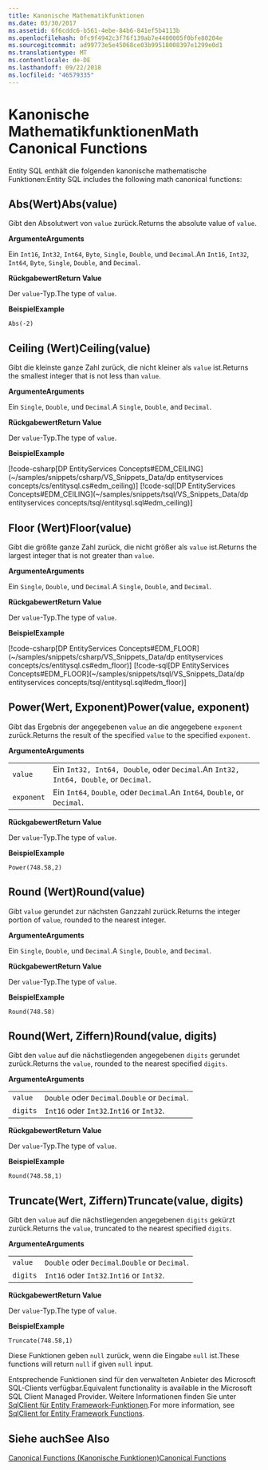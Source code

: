 ```yaml
---
title: Kanonische Mathematikfunktionen
ms.date: 03/30/2017
ms.assetid: 6f6cddc6-b561-4ebe-84b6-841ef5b4113b
ms.openlocfilehash: 0fc9f4942c3f76f139ab7e4400005f0bfe80204e
ms.sourcegitcommit: ad99773e5e45068ce03b99518008397e1299e0d1
ms.translationtype: MT
ms.contentlocale: de-DE
ms.lasthandoff: 09/22/2018
ms.locfileid: "46579335"
---
```

# <a name="math-canonical-functions"></a><span data-ttu-id="6a307-102">Kanonische Mathematikfunktionen</span><span class="sxs-lookup"><span data-stu-id="6a307-102">Math Canonical Functions</span></span>

<span data-ttu-id="6a307-103">Entity SQL enthält die folgenden kanonische mathematische Funktionen:</span><span class="sxs-lookup"><span data-stu-id="6a307-103">Entity SQL includes the following math canonical functions:</span></span>
  
## <a name="absvalue"></a><span data-ttu-id="6a307-104">Abs(Wert)</span><span class="sxs-lookup"><span data-stu-id="6a307-104">Abs(value)</span></span>

<span data-ttu-id="6a307-105">Gibt den Absolutwert von `value` zurück.</span><span class="sxs-lookup"><span data-stu-id="6a307-105">Returns the absolute value of `value`.</span></span>

<span data-ttu-id="6a307-106">**Argumente**</span><span class="sxs-lookup"><span data-stu-id="6a307-106">**Arguments**</span></span>

<span data-ttu-id="6a307-107">Ein `Int16`, `Int32`, `Int64`, `Byte`, `Single`, `Double`, und `Decimal`.</span><span class="sxs-lookup"><span data-stu-id="6a307-107">An `Int16`, `Int32`, `Int64`, `Byte`, `Single`, `Double`, and `Decimal`.</span></span>

<span data-ttu-id="6a307-108">**Rückgabewert**</span><span class="sxs-lookup"><span data-stu-id="6a307-108">**Return Value**</span></span>

<span data-ttu-id="6a307-109">Der `value`-Typ.</span><span class="sxs-lookup"><span data-stu-id="6a307-109">The type of `value`.</span></span>

<span data-ttu-id="6a307-110">**Beispiel**</span><span class="sxs-lookup"><span data-stu-id="6a307-110">**Example**</span></span>

`Abs(-2)`

## <a name="ceilingvalue"></a><span data-ttu-id="6a307-111">Ceiling (Wert)</span><span class="sxs-lookup"><span data-stu-id="6a307-111">Ceiling(value)</span></span>

<span data-ttu-id="6a307-112">Gibt die kleinste ganze Zahl zurück, die nicht kleiner als `value` ist.</span><span class="sxs-lookup"><span data-stu-id="6a307-112">Returns the smallest integer that is not less than `value`.</span></span>

<span data-ttu-id="6a307-113">**Argumente**</span><span class="sxs-lookup"><span data-stu-id="6a307-113">**Arguments**</span></span>

<span data-ttu-id="6a307-114">Ein `Single`, `Double`, und `Decimal`.</span><span class="sxs-lookup"><span data-stu-id="6a307-114">A `Single`, `Double`, and `Decimal`.</span></span>

<span data-ttu-id="6a307-115">**Rückgabewert**</span><span class="sxs-lookup"><span data-stu-id="6a307-115">**Return Value**</span></span>

<span data-ttu-id="6a307-116">Der `value`-Typ.</span><span class="sxs-lookup"><span data-stu-id="6a307-116">The type of `value`.</span></span>

<span data-ttu-id="6a307-117">**Beispiel**</span><span class="sxs-lookup"><span data-stu-id="6a307-117">**Example**</span></span>

[!code-csharp[DP EntityServices Concepts#EDM_CEILING](~/samples/snippets/csharp/VS_Snippets_Data/dp entityservices concepts/cs/entitysql.cs#edm_ceiling)]
[!code-sql[DP EntityServices Concepts#EDM_CEILING](~/samples/snippets/tsql/VS_Snippets_Data/dp entityservices concepts/tsql/entitysql.sql#edm_ceiling)]

## <a name="floorvalue"></a><span data-ttu-id="6a307-118">Floor (Wert)</span><span class="sxs-lookup"><span data-stu-id="6a307-118">Floor(value)</span></span>

<span data-ttu-id="6a307-119">Gibt die größte ganze Zahl zurück, die nicht größer als `value` ist.</span><span class="sxs-lookup"><span data-stu-id="6a307-119">Returns the largest integer that is not greater than `value`.</span></span>

<span data-ttu-id="6a307-120">**Argumente**</span><span class="sxs-lookup"><span data-stu-id="6a307-120">**Arguments**</span></span>

<span data-ttu-id="6a307-121">Ein `Single`, `Double`, und `Decimal`.</span><span class="sxs-lookup"><span data-stu-id="6a307-121">A `Single`, `Double`, and `Decimal`.</span></span>

<span data-ttu-id="6a307-122">**Rückgabewert**</span><span class="sxs-lookup"><span data-stu-id="6a307-122">**Return Value**</span></span>

<span data-ttu-id="6a307-123">Der `value`-Typ.</span><span class="sxs-lookup"><span data-stu-id="6a307-123">The type of `value`.</span></span>

<span data-ttu-id="6a307-124">**Beispiel**</span><span class="sxs-lookup"><span data-stu-id="6a307-124">**Example**</span></span>

[!code-csharp[DP EntityServices Concepts#EDM_FLOOR](~/samples/snippets/csharp/VS_Snippets_Data/dp entityservices concepts/cs/entitysql.cs#edm_floor)]
[!code-sql[DP EntityServices Concepts#EDM_FLOOR](~/samples/snippets/tsql/VS_Snippets_Data/dp entityservices concepts/tsql/entitysql.sql#edm_floor)]

## <a name="powervalue-exponent"></a><span data-ttu-id="6a307-125">Power(Wert, Exponent)</span><span class="sxs-lookup"><span data-stu-id="6a307-125">Power(value, exponent)</span></span>

<span data-ttu-id="6a307-126">Gibt das Ergebnis der angegebenen `value` an die angegebene `exponent` zurück.</span><span class="sxs-lookup"><span data-stu-id="6a307-126">Returns the result of the specified `value` to the specified `exponent`.</span></span>

<span data-ttu-id="6a307-127">**Argumente**</span><span class="sxs-lookup"><span data-stu-id="6a307-127">**Arguments**</span></span>

|  |  |
|--|--|
|`value` | <span data-ttu-id="6a307-128">Ein `Int32, Int64, Double`, oder `Decimal`.</span><span class="sxs-lookup"><span data-stu-id="6a307-128">An `Int32, Int64, Double`, or `Decimal`.</span></span> |
|`exponent` | <span data-ttu-id="6a307-129">Ein `Int64`, `Double`, oder `Decimal`.</span><span class="sxs-lookup"><span data-stu-id="6a307-129">An `Int64`, `Double`, or `Decimal`.</span></span> |

<span data-ttu-id="6a307-130">**Rückgabewert**</span><span class="sxs-lookup"><span data-stu-id="6a307-130">**Return Value**</span></span>

<span data-ttu-id="6a307-131">Der `value`-Typ.</span><span class="sxs-lookup"><span data-stu-id="6a307-131">The type of `value`.</span></span>

<span data-ttu-id="6a307-132">**Beispiel**</span><span class="sxs-lookup"><span data-stu-id="6a307-132">**Example**</span></span>

`Power(748.58,2)`

## <a name="roundvalue"></a><span data-ttu-id="6a307-133">Round (Wert)</span><span class="sxs-lookup"><span data-stu-id="6a307-133">Round(value)</span></span>

<span data-ttu-id="6a307-134">Gibt `value` gerundet zur nächsten Ganzzahl zurück.</span><span class="sxs-lookup"><span data-stu-id="6a307-134">Returns the integer portion of `value`, rounded to the nearest integer.</span></span>

<span data-ttu-id="6a307-135">**Argumente**</span><span class="sxs-lookup"><span data-stu-id="6a307-135">**Arguments**</span></span>

<span data-ttu-id="6a307-136">Ein `Single`, `Double`, und `Decimal`.</span><span class="sxs-lookup"><span data-stu-id="6a307-136">A `Single`, `Double`, and `Decimal`.</span></span>

<span data-ttu-id="6a307-137">**Rückgabewert**</span><span class="sxs-lookup"><span data-stu-id="6a307-137">**Return Value**</span></span>

<span data-ttu-id="6a307-138">Der `value`-Typ.</span><span class="sxs-lookup"><span data-stu-id="6a307-138">The type of `value`.</span></span>

<span data-ttu-id="6a307-139">**Beispiel**</span><span class="sxs-lookup"><span data-stu-id="6a307-139">**Example**</span></span>

`Round(748.58)`

## <a name="roundvalue-digits"></a><span data-ttu-id="6a307-140">Round(Wert, Ziffern)</span><span class="sxs-lookup"><span data-stu-id="6a307-140">Round(value, digits)</span></span>

<span data-ttu-id="6a307-141">Gibt den `value` auf die nächstliegenden angegebenen `digits` gerundet zurück.</span><span class="sxs-lookup"><span data-stu-id="6a307-141">Returns the `value`, rounded to the nearest specified `digits`.</span></span>

<span data-ttu-id="6a307-142">**Argumente**</span><span class="sxs-lookup"><span data-stu-id="6a307-142">**Arguments**</span></span>

|  |  |
|--|--|
|`value`|<span data-ttu-id="6a307-143">`Double` oder `Decimal`.</span><span class="sxs-lookup"><span data-stu-id="6a307-143">`Double` or `Decimal`.</span></span>|
|`digits`|<span data-ttu-id="6a307-144">`Int16` oder `Int32`.</span><span class="sxs-lookup"><span data-stu-id="6a307-144">`Int16` or `Int32`.</span></span>|

<span data-ttu-id="6a307-145">**Rückgabewert**</span><span class="sxs-lookup"><span data-stu-id="6a307-145">**Return Value**</span></span>

<span data-ttu-id="6a307-146">Der `value`-Typ.</span><span class="sxs-lookup"><span data-stu-id="6a307-146">The type of `value`.</span></span>

<span data-ttu-id="6a307-147">**Beispiel**</span><span class="sxs-lookup"><span data-stu-id="6a307-147">**Example**</span></span>

`Round(748.58,1)`

## <a name="truncatevalue-digits"></a><span data-ttu-id="6a307-148">Truncate(Wert, Ziffern)</span><span class="sxs-lookup"><span data-stu-id="6a307-148">Truncate(value, digits)</span></span>

<span data-ttu-id="6a307-149">Gibt den `value` auf die nächstliegenden angegebenen `digits` gekürzt zurück.</span><span class="sxs-lookup"><span data-stu-id="6a307-149">Returns the `value`, truncated to the nearest specified `digits`.</span></span>

<span data-ttu-id="6a307-150">**Argumente**</span><span class="sxs-lookup"><span data-stu-id="6a307-150">**Arguments**</span></span>

|  |  |
|--|--|
|`value`|<span data-ttu-id="6a307-151">`Double` oder `Decimal`.</span><span class="sxs-lookup"><span data-stu-id="6a307-151">`Double` or `Decimal`.</span></span>|
|`digits`|<span data-ttu-id="6a307-152">`Int16` oder `Int32`.</span><span class="sxs-lookup"><span data-stu-id="6a307-152">`Int16` or `Int32`.</span></span>|

<span data-ttu-id="6a307-153">**Rückgabewert**</span><span class="sxs-lookup"><span data-stu-id="6a307-153">**Return Value**</span></span>

<span data-ttu-id="6a307-154">Der `value`-Typ.</span><span class="sxs-lookup"><span data-stu-id="6a307-154">The type of `value`.</span></span>

<span data-ttu-id="6a307-155">**Beispiel**</span><span class="sxs-lookup"><span data-stu-id="6a307-155">**Example**</span></span>

`Truncate(748.58,1)`  
  
 <span data-ttu-id="6a307-156">Diese Funktionen geben `null` zurück, wenn die Eingabe `null` ist.</span><span class="sxs-lookup"><span data-stu-id="6a307-156">These functions will return `null` if given `null` input.</span></span>  
  
 <span data-ttu-id="6a307-157">Entsprechende Funktionen sind für den verwalteten Anbieter des Microsoft SQL-Clients verfügbar.</span><span class="sxs-lookup"><span data-stu-id="6a307-157">Equivalent functionality is available in the Microsoft SQL Client Managed Provider.</span></span> <span data-ttu-id="6a307-158">Weitere Informationen finden Sie unter [SqlClient für Entity Framework-Funktionen](../../../../../../docs/framework/data/adonet/ef/sqlclient-for-ef-functions.md).</span><span class="sxs-lookup"><span data-stu-id="6a307-158">For more information, see [SqlClient for Entity Framework Functions](../../../../../../docs/framework/data/adonet/ef/sqlclient-for-ef-functions.md).</span></span>  
  
## <a name="see-also"></a><span data-ttu-id="6a307-159">Siehe auch</span><span class="sxs-lookup"><span data-stu-id="6a307-159">See Also</span></span>  
 [<span data-ttu-id="6a307-160">Canonical Functions (Kanonische Funktionen)</span><span class="sxs-lookup"><span data-stu-id="6a307-160">Canonical Functions</span></span>](../../../../../../docs/framework/data/adonet/ef/language-reference/canonical-functions.md)
